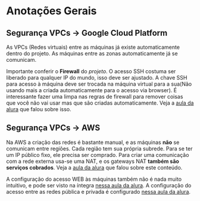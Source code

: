 # Anotações Gerais


## Segurança VPCs -> Google Cloud Platform

As VPCs (Redes virtuais) entre as máquinas já existe automaticamente dentro do projeto. As máquinas entre as zonas automaticamente já se comunicam.

Importante conferir o **Firewall** do _projeto_. O acesso SSH costuma ser liberado para qualquer IP do mundo, isso deve ser ajustado. A chave SSH para acesso à máquina deve ser trocada na máquina virtual para a sua(Não usando mais a criada automaticamente para o acesso via browser). É interessante fazer uma limpa nas regras de firewall para remover coisas que você não vai usar mas que são criadas automaticamente. Veja a [aula da alura](https://cursos.alura.com.br/course/cloud-onboarding-principais-provedores-parte2/task/95372) que falou sobre isso.

## Segurança VPCs -> AWS

Na AWS a criação das redes é bastante manual, e as máquinas **não** se comunicam entre regiões. Cada região tem sua própria subrede. Para se ter um IP público fixo, ele precisa ser comprado. Para criar uma comunicação com a rede externa usa-se uma NAT, e os gateways NAT **também são serviços cobrados**. Veja a [aula da alura](https://cursos.alura.com.br/course/cloud-onboarding-principais-provedores-parte2/task/95373) que falou sobre este conteúdo.

A configuração do acesso WEB às máquinas também não é nada muito intuitivo, e pode ser visto na íntegra [nessa aula da alura](https://cursos.alura.com.br/course/cloud-onboarding-principais-provedores-parte2/task/95409). A configuração do acesso entre as redes pública e privada é configurado [nessa aula da alura](https://cursos.alura.com.br/course/cloud-onboarding-principais-provedores-parte2/task/95410).
